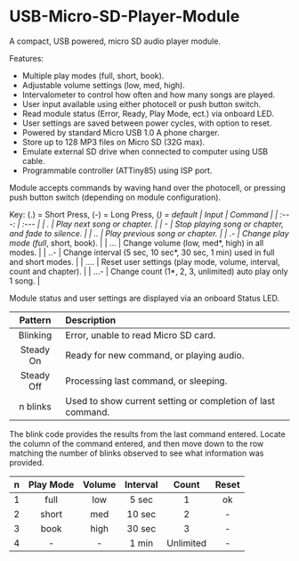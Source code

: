 # USB-Micro-SD-Player-Module
A compact, USB powered, micro SD audio player module.

Features:
 - Multiple play modes (full, short, book).
 - Adjustable volume settings (low, med, high).
 - Intervalometer to control how often and how many songs are played.
 - User input available using either photocell or push button switch.
 - Read module status (Error, Ready, Play Mode, ect.) via onboard LED.
 - User settings are saved between power cycles, with option to reset.
 - Powered by standard Micro USB 1.0 A phone charger.
 - Store up to 128 MP3 files on Micro SD (32G max).
 - Emulate external SD drive when connected to computer using USB cable.
 - Programmable controller (ATTiny85) using ISP port.
 
Module accepts commands by waving hand over the photocell, or pressing push button switch (depending on module configuration).

Key: (.) = Short Press, (-) = Long Press, (*) = default
| Input | Command |
| :---: | :--- |
| . | Play next song or chapter. |
| - | Stop playing song or chapter, and fade to silence. |
| .. | Play previous song or chapter. |
| .- | Change play mode (full*, short, book). |
| ... | Change volume (low, med*, high) in all modes. |
| ..- | Change interval (5 sec, 10 sec*, 30 sec, 1 min) used in full and short modes. |
| .... | Reset user settings (play mode, volume, interval, count and chapter). |
| ...- | Change count (1*, 2, 3, unlimited) auto play only 1 song. |

Module status and user settings are displayed via an onboard Status LED.

| Pattern | Description |
| :---: | :--- |
| Blinking | Error, unable to read Micro SD card. |
| Steady On | Ready for new command, or playing audio. |
| Steady Off | Processing last command, or sleeping. |
| n blinks | Used to show current setting or completion of last command. |

The blink code provides the results from the last command entered. Locate the column of the command entered, and then move down to the row matching the number of blinks observed to see what information was provided.

| n | Play Mode | Volume | Interval | Count | Reset |
| :---: | :---: |  :---: | :---: | :---: | :---: |
| 1 | full | low | 5 sec | 1 | ok |
| 2 | short | med | 10 sec | 2 | - |
| 3 | book | high | 30 sec | 3 | - |
| 4 | - | - | 1 min | Unlimited | - |
